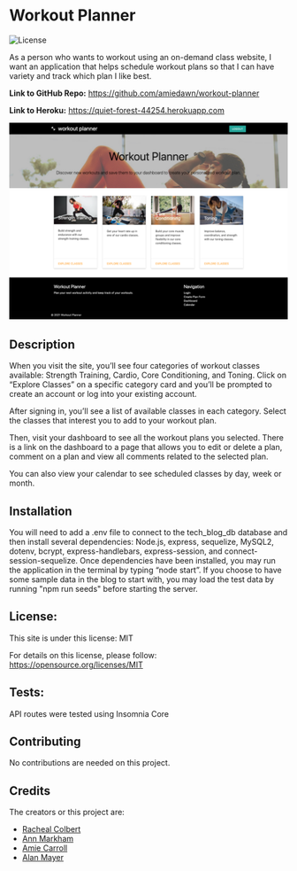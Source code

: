 # Workout Planner

![License](https://img.shields.io/badge/License-MIT-green.svg)

As a person who wants to workout using an on-demand class website, I want an application that helps schedule workout plans so that I can have variety and track which plan I like best.

**Link to GitHub Repo:** https://github.com/amiedawn/workout-planner

**Link to Heroku:** https://quiet-forest-44254.herokuapp.com

![Image of Application](public/stylesheets/images/workout-planner.png)

## Description

When you visit the site, you’ll see four categories of workout classes available: Strength Training, Cardio, Core Conditioning, and Toning. Click on “Explore Classes” on a specific category card and you’ll be prompted to create an account or log into your existing account.

After signing in, you’ll see a list of available classes in each category. Select the classes that interest you to add to your workout plan.

Then, visit your dashboard to see all the workout plans you selected.
There is a link on the dashboard to a page that allows you to edit or delete a plan, comment on a plan and view all comments related to the selected plan.

You can also view your calendar to see scheduled classes by day, week or month.

## Installation

You will need to add a .env file to connect to the tech_blog_db database and then install several dependencies: Node.js, express, sequelize, MySQL2, dotenv, bcrypt, express-handlebars, express-session, and connect-session-sequelize. Once dependencies have been installed, you may run the application in the terminal by typing “node start”. If you choose to have some sample data in the blog to start with, you may load the test data by running "npm run seeds" before starting the server.

## License:

This site is under this license: MIT

For details on this license, please follow: https://opensource.org/licenses/MIT

## Tests:

API routes were tested using Insomnia Core

## Contributing

No contributions are needed on this project.

## Credits

The creators or this project are:

- [Racheal Colbert](https://github.com/rachealcolbert)
- [Ann Markham](https://github.com/AnnMarkham)
- [Amie Carroll](https://github.com/amiedawn)
- [Alan Mayer](https://github.com/AlanM09)
